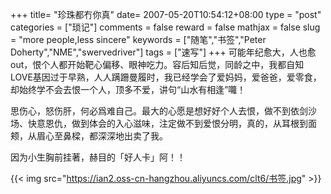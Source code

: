 +++
title= "珍珠都冇你真"
date= 2007-05-20T10:54:12+08:00
type = "post"
categories = ["琐记"]
comments = false
reward = false
mathjax = false
slug = "more people,less sincere"
keywords = ["随笔","书签","Peter Doherty","NME","swervedriver"]
tags = ["速写"]
+++
可能年纪愈大，人也愈out，恨个人都开始靶心偏移、眼神吃力。容后知后觉，同龄之中，我都自知LOVE基因过于早熟，人人蹒跚曼履时，我已经学会了爱妈妈，爱爸爸，爱零食，却始终学不会去恨一个人，顶多不爱，讲句“山水有相逢”囖！
<!--more-->
思伤心，怒伤肝，何必爲难自己。最大的心愿是想好好个人去恨，做不到依剑沙场、快意恩仇，做到体会的入心滋味，注定做不到爱恨分明，真的，从耳根到面颊，从眉心至鼻樑，都深深地出卖了我。

因为小生胸前挂著，赫目的「好人卡」阿！！

{{< img src="https://ian2.oss-cn-hangzhou.aliyuncs.com/clt6/书签.jpg" >}}

